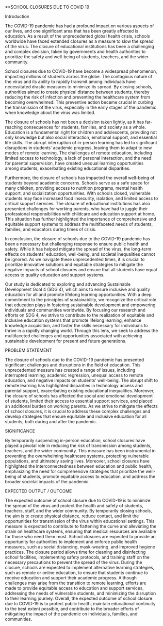 **SCHOOL CLOSURES DUE TO COVID 19 

Introduction

The COVID-19 pandemic has had a profound impact on various aspects of our lives, and one significant area that has been greatly affected is education. As a result of the unprecedented global health crisis, schools worldwide have faced extended closures as a measure to slow the spread of the virus. The closure of educational institutions has been a challenging and complex decision, taken by governments and health authorities to prioritize the safety and well-being of students, teachers, and the wider community.

School closures due to COVID-19 have become a widespread phenomenon, impacting millions of students across the globe. The contagious nature of the virus and its ability to rapidly transmit among individuals have necessitated drastic measures to minimize its spread. By closing schools, authorities aimed to create physical distance between students, thereby reducing the risk of infection and preventing the healthcare system from becoming overwhelmed. This preventive action became crucial in curbing the transmission of the virus, especially in the early stages of the pandemic when knowledge about the virus was limited.

The closure of schools has not been a decision taken lightly, as it has far-reaching consequences for students, families, and society as a whole. Education is a fundamental right for children and adolescents, providing not only knowledge but also social interaction, emotional support, and essential life skills. The abrupt interruption of in-person learning has led to significant disruptions in students' academic progress, leaving them to adapt to new modes of remote learning. The challenges of remote education, including limited access to technology, a lack of personal interaction, and the need for parental supervision, have created unequal learning opportunities among students, exacerbating existing educational disparities.

Furthermore, the closure of schools has impacted the overall well-being of students beyond academic concerns. Schools serve as a safe space for many children, providing access to nutrition programs, mental health support, and socialization opportunities. With schools closed, vulnerable students may face increased food insecurity, isolation, and limited access to critical support services. The closure of educational institutions has also presented challenges for working parents, who have had to juggle their professional responsibilities with childcare and education support at home. This situation has further highlighted the importance of comprehensive and equitable support systems to address the multifaceted needs of students, families, and educators during times of crisis.

In conclusion, the closure of schools due to the COVID-19 pandemic has been a necessary but challenging response to ensure public health and safety. While it has helped mitigate the spread of the virus, the long-term effects on students' education, well-being, and societal inequalities cannot be ignored. As we navigate these unprecedented times, it is crucial to prioritize innovative solutions and equitable strategies to mitigate the negative impacts of school closures and ensure that all students have equal access to quality education and support systems.

Our study is dedicated to exploring and advancing Sustainable Development Goal 4 (SDG 4), which aims to ensure inclusive and quality education for all and promote lifelong learning opportunities. With a deep commitment to the principles of sustainability, we recognize the critical role that education plays in fostering sustainable development and empowering individuals and communities worldwide. By focusing our research and efforts on SDG 4, we strive to contribute to the realization of equitable and inclusive education systems that promote lifelong learning, enhance knowledge acquisition, and foster the skills necessary for individuals to thrive in a rapidly changing world. Through this lens, we seek to address the multifaceted challenges and opportunities associated with achieving sustainable development for present and future generations.

PROBLEM STATEMENT

The closure of schools due to the COVID-19 pandemic has presented significant challenges and disruptions in the field of education. This unprecedented measure has created a range of issues, including interrupted learning, academic regression, unequal access to remote education, and negative impacts on students' well-being. The abrupt shift to remote learning has highlighted disparities in technology access and parental support, exacerbating existing educational inequalities. Moreover, the closure of schools has affected the social and emotional development of students, limited their access to essential support services, and placed an additional burden on working parents. As we strive to mitigate the effects of school closures, it is crucial to address these complex challenges and develop strategies that ensure equitable and inclusive education for all students, both during and after the pandemic.

SIGNIFICANCE 

By temporarily suspending in-person education, school closures have played a pivotal role in reducing the risk of transmission among students, teachers, and the wider community. This measure has been instrumental in preventing the overwhelming healthcare systems, protecting vulnerable populations, and ultimately saving lives. Moreover, school closures have highlighted the interconnectedness between education and public health, emphasizing the need for comprehensive strategies that prioritize the well-being of students, promote equitable access to education, and address the broader societal impacts of the pandemic.


EXPECTED OUTPUT / OUTCOME


The expected outcome of school closure due to COVID-19 is to minimize the spread of the virus and protect the health and safety of students, teachers, staff, and the wider community. By temporarily closing schools, the aim is to create physical distance, reduce contact, and limit the opportunities for transmission of the virus within educational settings. This measure is expected to contribute to flattening the curve and alleviating the strain on healthcare systems, ensuring that medical resources are available for those who need them most. School closures are expected to provide an opportunity for authorities to implement and enforce public health measures, such as social distancing, mask-wearing, and improved hygiene practices. The closure period allows time for cleaning and disinfecting school facilities, implementing safety protocols, and training staff on the necessary precautions to prevent the spread of the virus. During the closure, schools are expected to implement alternative learning strategies, such as remote or online education, to ensure that students continue to receive education and support their academic progress. Although challenges may arise from the transition to remote learning, efforts are made to provide equitable access to education and support services, addressing the needs of vulnerable students, and minimizing the disruption to their learning journey.
Overall, the expected outcome of school closure due to COVID-19 is to protect public health, maintain educational continuity to the best extent possible, and contribute to the broader efforts of mitigating the impact of the pandemic on individuals, families, and communities.






